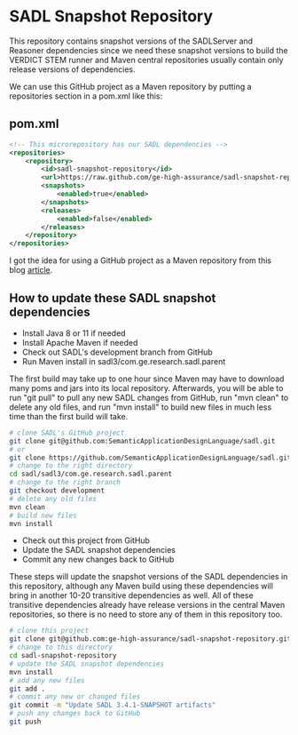 # SADL Snapshot Repository

This repository contains snapshot versions of the SADLServer and
Reasoner dependencies since we need these snapshot versions to build
the VERDICT STEM runner and Maven central repositories usually contain
only release versions of dependencies.

We can use this GitHub project as a Maven repository by putting a
repositories section in a pom.xml like this:

## pom.xml

```xml
<!-- This microrepository has our SADL dependencies -->
<repositories>
    <repository>
        <id>sadl-snapshot-repository</id>
        <url>https://raw.github.com/ge-high-assurance/sadl-snapshot-repository/master/repository</url>
        <snapshots>
            <enabled>true</enabled>
        </snapshots>
        <releases>
            <enabled>false</enabled>
        </releases>
    </repository>
</repositories>
```

I got the idea for using a GitHub project as a Maven repository from
this blog
[article](https://cemerick.com/2010/08/24/hosting-maven-repos-on-github/).

## How to update these SADL snapshot dependencies

- Install Java 8 or 11 if needed
- Install Apache Maven if needed
- Check out SADL's development branch from GitHub
- Run Maven install in sadl3/com.ge.research.sadl.parent

The first build may take up to one hour since Maven may have to
download many poms and jars into its local repository.  Afterwards,
you will be able to run "git pull" to pull any new SADL changes from
GitHub, run "mvn clean" to delete any old files, and run "mvn install"
to build new files in much less time than the first build will take.

```bash
# clone SADL's GitHub project
git clone git@github.com:SemanticApplicationDesignLanguage/sadl.git
# or
git clone https://github.com/SemanticApplicationDesignLanguage/sadl.git
# change to the right directory
cd sadl/sadl3/com.ge.research.sadl.parent
# change to the right branch
git checkout development
# delete any old files
mvn clean
# build new files
mvn install
```

- Check out this project from GitHub
- Update the SADL snapshot dependencies
- Commit any new changes back to GitHub

These steps will update the snapshot versions of the SADL
dependencies in this repository, although any Maven build using
these dependencies will bring in another 10-20 transitive
dependencies as well.  All of these transitive dependencies already
have release versions in the central Maven repositories, so there
is no need to store any of them in this repository too.

```bash
# clone this project
git clone git@github.com:ge-high-assurance/sadl-snapshot-repository.git
# change to this directory
cd sadl-snapshot-repository
# update the SADL snapshot dependencies
mvn install
# add any new files
git add .
# commit any new or changed files
git commit -m "Update SADL 3.4.1-SNAPSHOT artifacts"
# push any changes back to GitHub
git push
```

